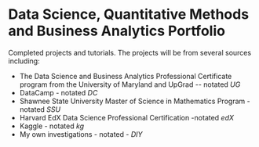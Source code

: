 # Data Science, Quantitative Methods and Business Analytics Portfolio
Completed projects and tutorials.
The projects will be from several sources including: 

- The Data Science and Business Analytics Professional Certificate program from the University of Maryland and UpGrad -- notated *UG*
- DataCamp - notated *DC*
- Shawnee State University Master of Science in Mathematics Program - notated *SSU*
- Harvard EdX Data Science Professional Certification -notated *edX*
- Kaggle - notated *kg*
- My own investigations - notated - *DIY* 
